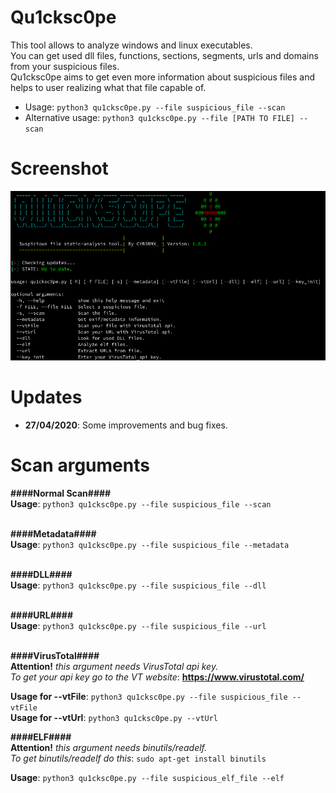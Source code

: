 # Qu1cksc0pe
This tool allows to analyze windows and linux executables.<br>
You can get used dll files, functions, sections, segments, urls and domains from your suspicious files.<br>
Qu1cksc0pe aims to get even more information about suspicious files and helps to user realizing what that file capable of.

- Usage: ```python3 qu1cksc0pe.py --file suspicious_file --scan```
- Alternative usage: ```python3 qu1cksc0pe.py --file [PATH TO FILE] --scan```

# Screenshot
![Screen](.Screenshot.png)

# Updates
- <b>27/04/2020</b>: Some improvements and bug fixes.

# Scan arguments
<b>####Normal Scan####</b><br>
<b>Usage</b>: ```python3 qu1cksc0pe.py --file suspicious_file --scan```<br><br>

<b>####Metadata####</b><br>
<b>Usage</b>: ```python3 qu1cksc0pe.py --file suspicious_file --metadata```<br><br>

<b>####DLL####</b><br>
<b>Usage</b>: ```python3 qu1cksc0pe.py --file suspicious_file --dll```<br><br>

<b>####URL####</b><br>
<b>Usage</b>: ```python3 qu1cksc0pe.py --file suspicious_file --url```<br><br>

<b>####VirusTotal####</b><br>
<b>Attention!</b><i> this argument needs VirusTotal api key.</i><br>
<i>To get your api key go to the VT website</i>: <b>https://www.virustotal.com/</b>

<b>Usage for --vtFile</b>: ```python3 qu1cksc0pe.py --file suspicious_file --vtFile```<br>
<b>Usage for --vtUrl</b>: ```python3 qu1cksc0pe.py --vtUrl```<br>

<b>####ELF####</b><br>
<b>Attention!</b><i> this argument needs binutils/readelf.</i><br>
<i>To get binutils/readelf do this</i>: ```sudo apt-get install binutils``` </i><br>

<b>Usage</b>: ```python3 qu1cksc0pe.py --file suspicious_elf_file --elf```<br>

